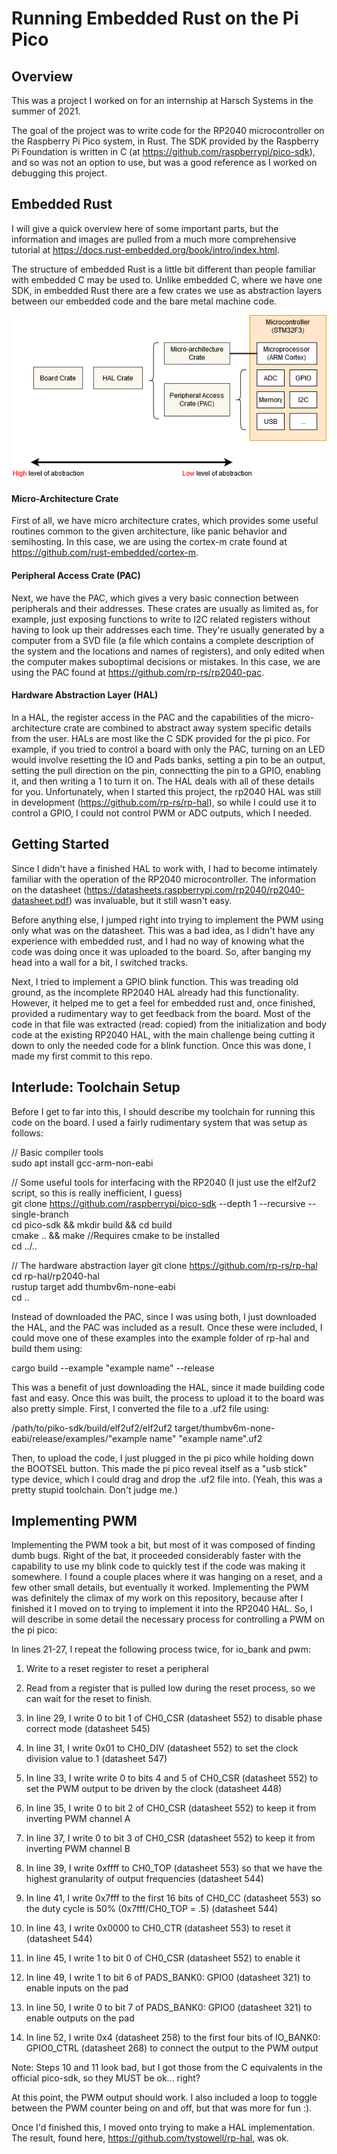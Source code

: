 # Running Embedded Rust on the Pi Pico

## Overview
This was a project I worked on for an internship at Harsch Systems in the summer of 2021.

The goal of the project was to write code for the RP2040 microcontroller on the Raspberry Pi Pico system, in Rust. The SDK provided by the Raspberry Pi Foundation is written in C (at https://github.com/raspberrypi/pico-sdk), and so was not an option to use, but was a good reference as I worked on debugging this project.

## Embedded Rust
I will give a quick overview here of some important parts, but the information and images are pulled from a much more comprehensive tutorial at https://docs.rust-embedded.org/book/intro/index.html.

The structure of embedded Rust is a little bit different than people familiar with embedded C may be used to. Unlike embedded C, where we have one SDK, in embedded Rust there are a few crates we use as abstraction layers between our embedded code and the bare metal machine code.

![Embedded Rust Crates](images/crates.png?raw=true "Embedded Rust Crates")

#### Micro-Architecture Crate
First of all, we have micro architecture crates, which provides some useful routines common to the given architecture, like panic behavior and semihosting. In this case, we are using the cortex-m crate found at https://github.com/rust-embedded/cortex-m. 

#### Peripheral Access Crate (PAC)
Next, we have the PAC, which gives a very basic connection between peripherals and their addresses. These crates are usually as limited as, for example, just exposing functions to write to I2C related registers without having to look up their addresses each time. They're usually generated by a computer from a SVD file (a file which contains a complete description of the system and the locations and names of registers), and only edited when the computer makes suboptimal decisions or mistakes. In this case, we are using the PAC found at https://github.com/rp-rs/rp2040-pac.

#### Hardware Abstraction Layer (HAL)
In a HAL, the register access in the PAC and the capabilities of the micro-architecture crate are combined to abstract away system specific details from the user. HALs are most like the C SDK provided for the pi pico. For example, if you tried to control a board with only the PAC, turning on an LED would involve resetting the IO and Pads banks, setting a pin to be an output, setting the pull direction on the pin, connectting the pin to a GPIO, enabling it, and then writing a 1 to turn it on. The HAL deals with all of these details for you. Unfortunately, when I started this project, the rp2040 HAL was still in development (https://github.com/rp-rs/rp-hal), so while I could use it to control a GPIO, I could not control PWM or ADC outputs, which I needed.

## Getting Started
Since I didn't have a finished HAL to work with, I had to become intimately familiar with the operation of the RP2040 microcontroller. The information on the datasheet (https://datasheets.raspberrypi.com/rp2040/rp2040-datasheet.pdf) was invaluable, but it still wasn't easy. 

Before anything else, I jumped right into trying to implement the PWM using only what was on the datasheet. This was a bad idea, as I didn't have any experience with embedded rust, and I had no way of knowing what the code was doing once it was uploaded to the board. So, after banging my head into a wall for a bit, I switched tracks.

Next, I tried to implement a GPIO blink function. This was treading old ground, as the incomplete RP2040 HAL already had this functionality. However, it helped me to get a feel for embedded rust and, once finished, provided a rudimentary way to get feedback from the board. Most of the code in that file was extracted (read: copied) from the initialization and body code at the existing RP2040 HAL, with the main challenge being cutting it down to only the needed code for a blink function. Once this was done, I made my first commit to this repo.

## Interlude: Toolchain Setup
Before I get to far into this, I should describe my toolchain for running this code on the board. I used a fairly rudimentary system that was setup as follows:

// Basic compiler tools  
sudo apt install gcc-arm-non-eabi

// Some useful tools for interfacing with the RP2040 (I just use the elf2uf2 script, so this is really inefficient, I guess)  
git clone https://github.com/raspberrypi/pico-sdk --depth 1 --recursive --single-branch  
cd pico-sdk && mkdir build && cd build  
cmake .. && make //Requires cmake to be installed  
cd ../..

// The hardware abstraction layer
git clone https://github.com/rp-rs/rp-hal  
cd rp-hal/rp2040-hal  
rustup target add thumbv6m-none-eabi  
cd ..

Instead of downloaded the PAC, since I was using both, I just downloaded the HAL, and the PAC was included as a result. Once these were included, I could move one of these examples into the example folder of rp-hal and build them using:

cargo build --example "example name" --release

This was a benefit of just downloading the HAL, since it made building code fast and easy. Once this was built, the process to upload it to the board was also pretty simple. First, I converted the file to a .uf2 file using:

/path/to/piko-sdk/build/elf2uf2/elf2uf2 target/thumbv6m-none-eabi/release/examples/"example name" "example name".uf2

Then, to upload the code, I just plugged in the pi pico while holding down the BOOTSEL button. This made the pi pico reveal itself as a "usb stick" type device, which I could drag and drop the .uf2 file into. (Yeah, this was a pretty stupid toolchain. Don't judge me.)

## Implementing PWM
Implementing the PWM took a bit, but most of it was composed of finding dumb bugs. Right of the bat, it proceeded considerably faster with the capability to use my blink code to quickly test if the code was making it somewhere. I found a couple places where it was hanging on a reset, and a few other small details, but eventually it worked. Implementing the PWM was definitely the climax of my work on this repository, because after I finished it I moved on to trying to implement it into the RP2040 HAL. So, I will describe in some detail the necessary process for controlling a PWM on the pi pico:

In lines 21-27, I repeat the following process twice, for io_bank and pwm:
1) Write to a reset register to reset a peripheral
2) Read from a register that is pulled low during the reset process, so we can wait for the reset to finish.

1) In line 29, I write 0 to bit 1 of CH0_CSR (datasheet 552) to disable phase correct mode (datasheet 545)  
2) In line 31, I write 0x01 to CH0_DIV (datasheet 552) to set the clock division value to 1 (datasheet 547)  
3) In line 33, I write write 0 to bits 4 and 5 of CH0_CSR (datasheet 552) to set the PWM output to be driven by the clock (datasheet 448)  
4) In line 35, I write 0 to bit 2 of CH0_CSR (datasheet 552) to keep it from inverting PWM channel A  
5) In line 37, I write 0 to bit 3 of CH0_CSR (datasheet 552) to keep it from inverting PWM channel B  
6) In line 39, I write 0xffff to CH0_TOP (datasheet 553) so that we have the highest granularity of output frequencies (datasheet 544)
7) In line 41, I write 0x7fff to the first 16 bits of CH0_CC (datasheet 553) so the duty cycle is 50% (0x7fff/CH0_TOP = .5) (datasheet 544)
8) In line 43, I write 0x0000 to CH0_CTR (datasheet 553) to reset it (datasheet 544)
9) In line 45, I write 1 to bit 0 of CH0_CSR (datasheet 552) to enable it
10) In line 49, I write 1 to bit 6 of PADS_BANK0: GPIO0 (datasheet 321) to enable inputs on the pad
11) In line 50, I write 0 to bit 7 of PADS_BANK0: GPIO0 (datasheet 321) to enable outputs on the pad
12) In line 52, I write 0x4 (datasheet 258) to the first four bits of IO_BANK0: GPIO0_CTRL (datasheet 268) to connect the output to the PWM output

Note: Steps 10 and 11 look bad, but I got those from the C equivalents in the official pico-sdk, so they MUST be ok... right?

At this point, the PWM output should work. I also included a loop to toggle between the PWM counter being on and off, but that was more for fun :).

Once I'd finished this, I moved onto trying to make a HAL implementation. The result, found here, https://github.com/tystowell/rp-hal, was ok.
